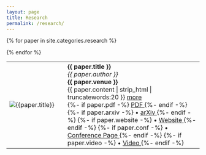 ```yaml
---
layout: page
title: Research
permalink: /research/
---
```


<table>
<colgroup>
<col width="30%" />
<col width="70%" />
</colgroup>
<tbody>

{% for paper in site.categories.research %}

<tr>
  <td><img src="{{paper.picture}}" alt="{{paper.title}}"></td>
  <td>
  <div><b>{{ paper.title }}</b></div>
  <div><i>{{ paper.author }}</i></div>
  <div><b>{{ paper.venue }}</b></div>
  <div>{{ paper.content | strip_html | truncatewords:20  }} <a href="{{ paper.url }}">more</a></div>
  <div>
    {%- if paper.pdf -%} <span><a href="{{paper.pdf}}"> PDF </a> </span> {%- endif -%}
    {%- if paper.arxiv -%} • <span><a href="{{paper.arxiv}}"> arXiv </a> </span> {%- endif -%}
    {%- if paper.website -%} • <span><a href="{{paper.website}}"> Website </a> </span> {%- endif -%}
    {%- if paper.conf -%} • <span><a href="{{paper.conf}}"> Conference Page </a> </span> {%- endif -%}
    {%- if paper.video -%} • <span><a href="{{paper.video}}"> Video </a> </span> {%- endif -%}
  </div>
  </td>
</tr>


{% endfor %}
</tbody>
</table>
